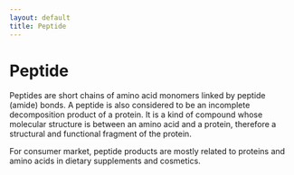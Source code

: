 ```yaml
---
layout: default
title: Peptide
---
```

# Peptide

Peptides are short chains of amino acid monomers linked by peptide (amide) bonds. A peptide is also considered to be an incomplete decomposition product of a protein. It is a kind of compound whose molecular structure is between an amino acid and a protein, therefore a structural and functional fragment of the protein.

For consumer market, peptide products are mostly related to proteins and amino acids in dietary supplements and cosmetics.

